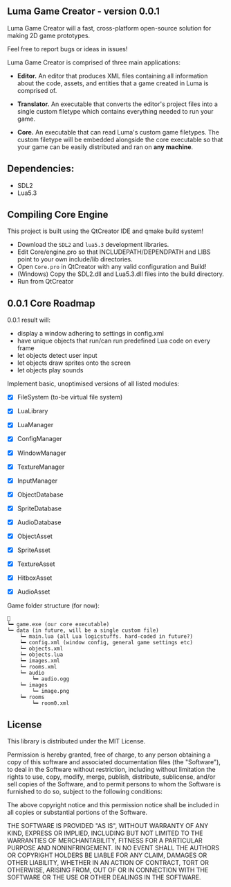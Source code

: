 Luma Game Creator - version 0.0.1
--------------------------------------------------------
Luma Game Creator will a fast, cross-platform
open-source solution for making 2D game prototypes.

Feel free to report bugs or ideas in issues!

Luma Game Creator is comprised of three main applications:
* **Editor.** An editor that produces XML files containing all information about 
  the code, assets, and entities that a game created in Luma is comprised of.

* **Translator.** An executable that converts the editor's project files into a 
  single custom filetype which contains everything needed to run your game.

* **Core.** An executable that can read Luma's custom game filetypes. The 
  custom filetype will be embedded alongside the core executable so that your game can
  be easily distributed and ran on **any machine**.

Dependencies:
--------------------------------------------------------
* SDL2
* Lua5.3

Compiling Core Engine
--------------------------------------------------------

This project is built using the QtCreator IDE and qmake build system!

* Download the `SDL2` and `lua5.3` development libraries.
* Edit Core/engine.pro so that INCLUDEPATH/DEPENDPATH and LIBS point to your own include/lib directories.
* Open `Core.pro` in QtCreator with any valid configuration and Build!
* (Windows) Copy the SDL2.dll and Lua5.3.dll files into the build directory.
* Run from QtCreator

0.0.1 Core Roadmap
--------------------------------------------------------
0.0.1 result will:
* display a window adhering to settings in config.xml
* have unique objects that run/can run predefined Lua code on every frame
* let objects detect user input
* let objects draw sprites onto the screen
* let objects play sounds

Implement basic, unoptimised versions of all listed modules:
- [x] FileSystem (to-be virtual file system)
- [x] LuaLibrary

- [x] LuaManager
- [x] ConfigManager
- [x] WindowManager
- [x] TextureManager
- [x] InputManager

- [x] ObjectDatabase
- [x] SpriteDatabase
- [x] AudioDatabase

- [x] ObjectAsset
- [x] SpriteAsset
- [x] TextureAsset
- [x] HitboxAsset
- [x] AudioAsset

Game folder structure (for now):
```
📁
┕━ game.exe (our core executable)
┕━ data (in future, will be a single custom file)
	┕━ main.lua (all Lua logicstuffs. hard-coded in future?)
	┕━ config.xml (window config, general game settings etc)
	┕━ objects.xml
	┕━ objects.lua
	┕━ images.xml
	┕━ rooms.xml
	┕━ audio
		┕━ audio.ogg
	┕━ images
		┕━ image.png
	┕━ rooms
		┕━ room0.xml
```

License
--------------------------------------------------------
This library is distributed under the MIT License.

Permission is hereby granted, free of charge, to any person
obtaining a copy of this software and associated documentation
files (the "Software"), to deal in the Software without
restriction, including without limitation the rights to use,
copy, modify, merge, publish, distribute, sublicense, and/or sell
copies of the Software, and to permit persons to whom the
Software is furnished to do so, subject to the following
conditions:

The above copyright notice and this permission notice shall be
included in all copies or substantial portions of the Software.

THE SOFTWARE IS PROVIDED "AS IS", WITHOUT WARRANTY OF ANY KIND,
EXPRESS OR IMPLIED, INCLUDING BUT NOT LIMITED TO THE WARRANTIES
OF MERCHANTABILITY, FITNESS FOR A PARTICULAR PURPOSE AND
NONINFRINGEMENT. IN NO EVENT SHALL THE AUTHORS OR COPYRIGHT
HOLDERS BE LIABLE FOR ANY CLAIM, DAMAGES OR OTHER LIABILITY,
WHETHER IN AN ACTION OF CONTRACT, TORT OR OTHERWISE, ARISING
FROM, OUT OF OR IN CONNECTION WITH THE SOFTWARE OR THE USE OR
OTHER DEALINGS IN THE SOFTWARE.
